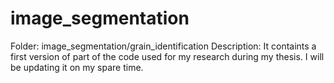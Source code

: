 # image_segmentation

Folder: image_segmentation/grain_identification
Description: It containts a first version of part of the code used for my research during my thesis. I will be updating it on my spare time.
